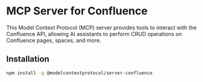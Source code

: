 # MCP Server for Confluence

This Model Context Protocol (MCP) server provides tools to interact with the Confluence API, allowing AI assistants to perform CRUD operations on Confluence pages, spaces, and more.

## Installation

```bash
npm install -g @modelcontextprotocol/server-confluence
